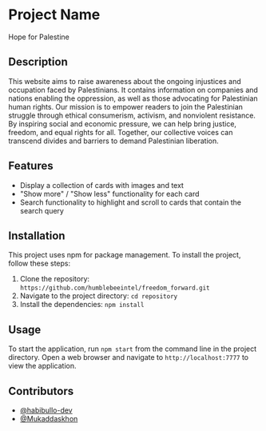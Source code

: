 # Project Name

Hope for Palestine

## Description

This website aims to raise awareness about the ongoing injustices and occupation faced by Palestinians. It contains information on companies and nations enabling the oppression, as well as those advocating for Palestinian human rights. Our mission is to empower readers to join the Palestinian struggle through ethical consumerism, activism, and nonviolent resistance. By inspiring social and economic pressure, we can help bring justice, freedom, and equal rights for all. Together, our collective voices can transcend divides and barriers to demand Palestinian liberation.

## Features

- Display a collection of cards with images and text
- "Show more" / "Show less" functionality for each card
- Search functionality to highlight and scroll to cards that contain the search query

## Installation

This project uses npm for package management. To install the project, follow these steps:

1. Clone the repository: `https://github.com/humblebeeintel/freedom_forward.git`
2. Navigate to the project directory: `cd repository`
3. Install the dependencies: `npm install`

## Usage

To start the application, run `npm start` from the command line in the project directory. Open a web browser and navigate to `http://localhost:7777` to view the application.

## Contributors

- [@habibullo-dev](https://github.com/habibullo-dev)
- [@Mukaddaskhon](https://github.com/Mukaddaskhon)

